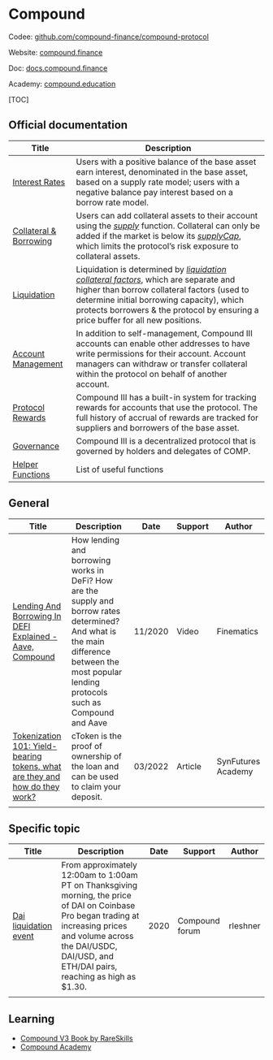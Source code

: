 # Compound

Codee: [github.com/compound-finance/compound-protocol](https://github.com/compound-finance/compound-protocol)

Website: [compound.finance](https://compound.finance)

Doc: [docs.compound.finance](https://docs.compound.finance)

Academy: [compound.education](https://compound.education)

[TOC]

## Official documentation

| Title                                                        | Description                                                  |
| ------------------------------------------------------------ | ------------------------------------------------------------ |
| [Interest Rates](https://docs.compound.finance/interest-rates/) | Users with a positive balance of the base asset earn interest, denominated in the base asset, based on a supply rate model; users with a negative balance pay interest based on a borrow rate model. |
| [Collateral & Borrowing](https://docs.compound.finance/collateral-and-borrowing/) | Users can add collateral assets to their account using the *[supply](https://docs.compound.finance/collateral-and-borrowing/#supply)* function. Collateral can only be added if the market is below its *[supplyCap](https://docs.compound.finance/helper-functions/#get-asset-info-by-address)*, which limits the protocol’s risk exposure to collateral assets. |
| [Liquidation](https://docs.compound.finance/liquidation/)    | Liquidation is determined by *[liquidation collateral factors](https://docs.compound.finance/helper-functions/#get-asset-info-by-address)*, which are separate and higher than borrow collateral factors (used to determine initial borrowing capacity), which protects borrowers & the protocol by ensuring a price buffer for all new positions. |
| [Account Management](https://docs.compound.finance/account-management/) | In addition to self-management, Compound III accounts can enable other addresses to have write permissions for their account. Account managers can withdraw or transfer collateral within the protocol on behalf of another account. |
| [Protocol Rewards](https://docs.compound.finance/protocol-rewards/) | Compound III has a built-in system for tracking rewards for accounts that use the protocol. The full history of accrual of rewards are tracked for suppliers and borrowers of the base asset. |
| [Governance](https://docs.compound.finance/governance/)      | Compound III is a decentralized protocol that is governed by holders and delegates of COMP. |
| [Helper Functions](https://docs.compound.finance/helper-functions/) | List of useful functions                                     |

## General

| Title                                                        | Description                                                  | Date    | Support | Author             |
| ------------------------------------------------------------ | ------------------------------------------------------------ | ------- | ------- | ------------------ |
| [Lending And Borrowing In DEFI Explained - Aave, Compound](https://www.youtube.com/watch?v=aTp9er6S73M) | How lending and borrowing works in DeFi? How are the supply and borrow rates determined? And what is the main difference between the most popular lending protocols such as Compound and Aave | 11/2020 | Video   | Finematics         |
| [Tokenization 101: Yield-bearing tokens, what are they and how do they work?](https://academy.synfutures.com/tokenization-101-yield-bearing-tokens-what-are-they-and-how-do-they-work/) | cToken is the proof of ownership of the loan and can be used to claim your deposit. | 03/2022 | Article | SynFutures Academy |
|                                                              |                                                              |         |         |                    |



## Specific topic

| Title                                                        | Description                                                  | Date | Support        | Author   |
| ------------------------------------------------------------ | ------------------------------------------------------------ | ---- | -------------- | -------- |
| [Dai liquidation event](https://www.comp.xyz/t/dai-liquidation-event/642) | From approximately 12:00am to 1:00am PT on Thanksgiving morning, the  price of DAI on Coinbase Pro began trading at increasing prices and  volume across the DAI/USDC, DAI/USD, and ETH/DAI pairs, reaching as high as $1.30. | 2020 | Compound forum | rleshner |
|                                                              |                                                              |      |                |          |



## Learning

- [Compound V3 Book by RareSkills](https://www.rareskills.io/compound-v3-book)
-  [Compound Academy](https://compound.education)
